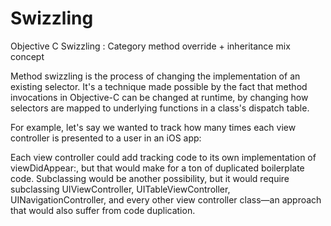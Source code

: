 # Swizzling
Objective C Swizzling : Category method override + inheritance mix concept

Method swizzling is the process of changing the implementation of an existing selector. It's a technique made possible by the fact that method invocations in Objective-C can be changed at runtime, by changing how selectors are mapped to underlying functions in a class's dispatch table.

For example, let's say we wanted to track how many times each view controller is presented to a user in an iOS app:

Each view controller could add tracking code to its own implementation of viewDidAppear:, but that would make for a ton of duplicated boilerplate code. Subclassing would be another possibility, but it would require subclassing UIViewController, UITableViewController, UINavigationController, and every other view controller class—an approach that would also suffer from code duplication.
